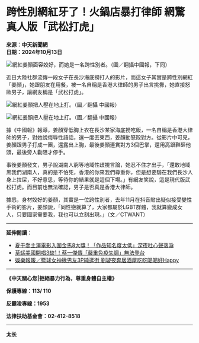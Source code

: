 # 跨性別網紅牙了！火鍋店暴打律師 網驚真人版「武松打虎」

**來源：中天新聞網**  
**日期：2024年10月13日**

![網紅姜顏面容姣好，而她是一名跨性別者。（圖／翻攝中國報，下同）](https://s.yimg.com/ny/api/res/1.2/PKDdK2ixVEJVMolt0u3zcQ--/YXBwaWQ9aGlnaGxhbmRlcjt3PTk2MDtoPTUwNjtjZj13ZWJw/https://media.zenfs.com/en/gotv_ctitv_com_tw_678/b2e2ed10b4ee1e5ec739f304f0be1ca6)

近日大陸社群流傳一段女子在長沙海底撈打人的影片，而這女子其實是跨性別網紅「姜顏」，她跟朋友在用餐，被一名自稱是香港大律師的男子出言挑釁，她直接怒歐男子，讓網友稱是「武松打虎」。

![網紅姜顏把人壓在地上打。（圖／翻攝 中國報）](https://s.yimg.com/ny/api/res/1.2/W7egxvfbjYdNVGWRG_DkDQ--/YXBwaWQ9aGlnaGxhbmRlcjt3PTk2MDtoPTUwNjtjZj13ZWJw/https://media.zenfs.com/en/gotv_ctitv_com_tw_678/89700ff61580bb42d4cfefa6d9eaadfe)

![網紅姜顏把人壓在地上打。（圖／翻攝 中國報）](https://s.yimg.com/ny/api/res/1.2/W7egxvfbjYdNVGWRG_DkDQ--/YXBwaWQ9aGlnaGxhbmRlcjt3PTk2MDtoPTUwNjtjZj13ZWJw/https://media.zenfs.com/en/gotv_ctitv_com_tw_678/89700ff61580bb42d4cfefa6d9eaadfe)

據《中國報》報導，姜顏穿低胸上衣在長沙某家海底撈吃飯，一名自稱是香港大律師的男子，對她說侮辱性語話，還一度丟東西，姜顏動怒毆對方。從影片中可見，姜顏跟男子打成一團，還露出上胸，最後姜顏連賞對方3個巴掌，還用高跟鞋砸他頭，最後旁人勸阻才停手。

事後姜顏發文，男子說湖南人窮等地域性歧視言論，她忍不住才出手，「還敢地域黑我們湖南人，真的是不怕死，香港的你來我們尊重你，但是想要騎在我們長沙人身上拉屎，不好意思，等待你的結果就是這個下場。」有網友笑說，這是現代版武松打虎。而目前也無法確認，男子是否真是香港大律師。

據悉，身材姣好的姜顏，其實是一位跨性別者，去年11月在抖音貼出疑似接受變性手術的影片，姜顏說，「同性戀就算了，大家都屬於LGBT群體，我就算變成女人，只要國家需要我，我也可以立刻出現。」（文／CTWANT）

---

**延伸閱讀：**
- [夏于喬主演電影入圍金馬8大獎！「作品知名度太低」深夜吐心聲落淚](https://www.ctwant.com/article/369127/)
- [草蜢美國開唱3缺1！蔡一傑傳「嚴重免疫失調」無法登台](https://www.ctwant.com/article/369107/)
- [娛樂報報／籃球女神揪男友3P純逛街 劉璇夜奔居酒屋吃吃喝喝好Happy](https://www.ctwant.com/article/368758/)

---

**《中天關心您|拒絕暴力行為，尊重身體自主權》**

**保護專線：113/ 110**

**反霸凌專線：1953**

**法律扶助基金會：02-412-8518**

--- 

**太长**